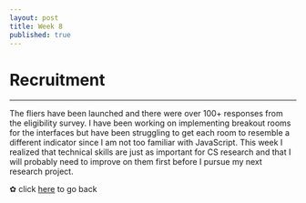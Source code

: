```yaml
---
layout: post
title: Week 8
published: true
---
```


# Recruitment 
***

The fliers have been launched and there were over 100+ responses from the eligibility survey. I have  been working on implementing breakout rooms for the interfaces but have been struggling to get each room to resemble a different indicator since I am not too familiar with JavaScript. This week I realized that technical skills are just as important for CS research and that I will probably need to improve on them first before I pursue my next research project. 

✿ click [here](https://momentine.github.io/) to go back
